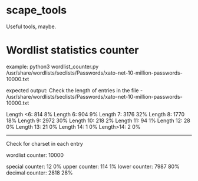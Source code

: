 # scape_tools
Useful tools, maybe.


# Wordlist statistics counter
example: 
python3 wordlist_counter.py /usr/share/wordlists/seclists/Passwords/xato-net-10-million-passwords-10000.txt 

expected output:
Check the length of entries in the file - /usr/share/wordlists/seclists/Passwords/xato-net-10-million-passwords-10000.txt

Length <6: 814  8%
Length  6: 904  9%
Length  7: 3176 32%
Length  8: 1770 18%
Length  9: 2972 30%
Length 10: 218  2%
Length 11: 94   1%
Length 12: 28   0%
Length 13: 21   0%
Length 14: 1    0%
Length>14: 2    0%

_____ _____ _____ _____ _____ _____ _____ _____ _____ _____

Check for charset in each entry

wordlist counter: 10000

special  counter: 12    0%
upper    counter: 114   1%
lower    counter: 7987  80%
decimal  counter: 2818  28%


